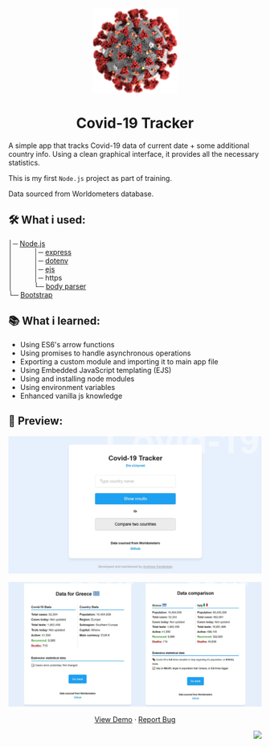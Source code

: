 <p align="center">
  <img src="https://github.com/adreaskar/images/blob/master/covid19.png" width=170>
</p>

<h1 align="center"> Covid-19 Tracker </h1>

A simple app that tracks Covid-19 data of current date + some additional country info. Using a clean graphical interface, it provides all the necessary statistics.

This is my first `Node.js` project as part of training.

Data sourced from Worldometers database.

## :hammer_and_wrench: What i used: 
│─ [Node.js](https://github.com/nodejs/node)<br>│   │─ [express](https://github.com/expressjs/express)<br>│   │─ [dotenv](https://github.com/motdotla/dotenv)<br>│   │─ [ejs](https://github.com/mde/ejs)<br>│   │─ https<br>│   └─ [body parser](https://github.com/expressjs/body-parser)<br>└─ [Bootstrap](https://github.com/twbs/bootstrap)

## :books: What i learned:
- Using ES6's arrow functions
- Using promises to handle asynchronous operations
- Exporting a custom module and importing it to main app file 
- Using Embedded JavaScript templating (EJS)
- Using and installing node modules
- Using environment variables
- Enhanced vanilla js knowledge

## :mag_right: Preview:

<p align="center">
  <img src="https://github.com/adreaskar/images/blob/master/covid.jpg" width=1000>
</p>

<p align="center">
  <img src="https://github.com/adreaskar/images/blob/master/covidwide.jpg" width=1000>
</p>

<p align="center">
  <a href="https://covid19.karabetian.gr//">View Demo</a>
  ·
  <a href="https://github.com/adreaskar/covid19-world-api/issues/new">Report Bug</a>
</p>

<img align="right" src="https://img.shields.io/github/repo-size/adreaskar/covid19-world-api?color=%23ff7429&style=for-the-badge">
